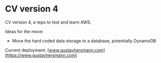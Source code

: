 # CV version 4

CV version 4, a repo to test and learn AWS. 

Ideas for the move:
- Move the hard coded data storage to a database, potentially DynamoDB

Current deployment: [www.gustavhersmann.com](https://www.gustavhersmann.com)
